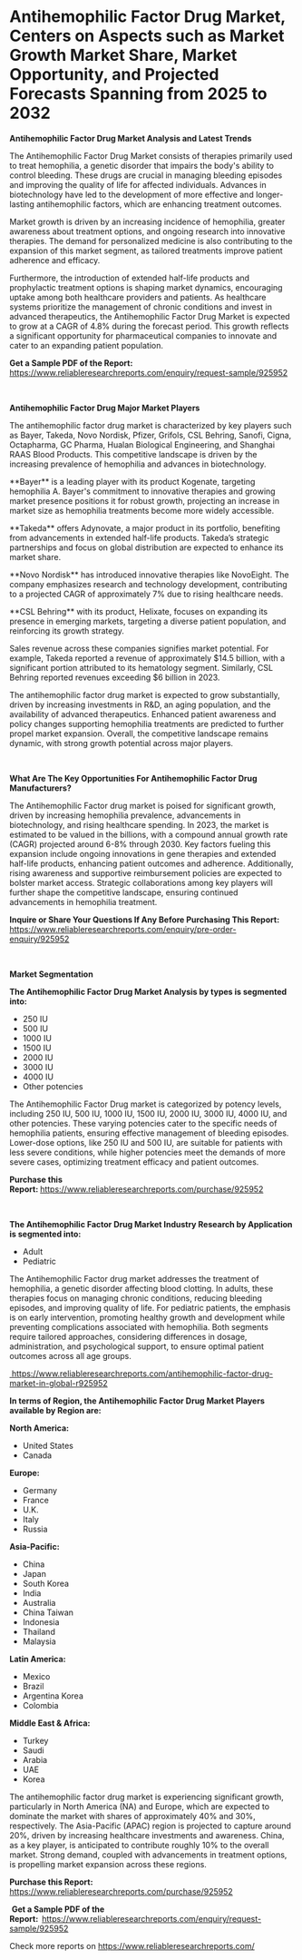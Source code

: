 <p><h1>Antihemophilic Factor Drug Market, Centers on Aspects such as Market Growth Market Share, Market Opportunity, and Projected Forecasts Spanning from 2025 to 2032</h1></p><p><strong>Antihemophilic Factor Drug Market Analysis and Latest Trends</strong></p>
<p><p>The Antihemophilic Factor Drug Market consists of therapies primarily used to treat hemophilia, a genetic disorder that impairs the body's ability to control bleeding. These drugs are crucial in managing bleeding episodes and improving the quality of life for affected individuals. Advances in biotechnology have led to the development of more effective and longer-lasting antihemophilic factors, which are enhancing treatment outcomes.</p><p>Market growth is driven by an increasing incidence of hemophilia, greater awareness about treatment options, and ongoing research into innovative therapies. The demand for personalized medicine is also contributing to the expansion of this market segment, as tailored treatments improve patient adherence and efficacy. </p><p>Furthermore, the introduction of extended half-life products and prophylactic treatment options is shaping market dynamics, encouraging uptake among both healthcare providers and patients. As healthcare systems prioritize the management of chronic conditions and invest in advanced therapeutics, the Antihemophilic Factor Drug Market is expected to grow at a CAGR of 4.8% during the forecast period. This growth reflects a significant opportunity for pharmaceutical companies to innovate and cater to an expanding patient population.</p></p>
<p><strong>Get a Sample PDF of the Report:&nbsp;</strong> <a href="https://www.reliableresearchreports.com/enquiry/request-sample/925952?utm_campaign=2797&utm_medium=2&utm_source=Github&utm_content=ia&utm_term=24032025&utm_id=antihemophilic-factor-drug">https://www.reliableresearchreports.com/enquiry/request-sample/925952</a></p>
<p>&nbsp;</p>
<p><strong>Antihemophilic Factor Drug Major Market Players</strong></p>
<p><p>The antihemophilic factor drug market is characterized by key players such as Bayer, Takeda, Novo Nordisk, Pfizer, Grifols, CSL Behring, Sanofi, Cigna, Octapharma, GC Pharma, Hualan Biological Engineering, and Shanghai RAAS Blood Products. This competitive landscape is driven by the increasing prevalence of hemophilia and advances in biotechnology.</p><p>**Bayer** is a leading player with its product Kogenate, targeting hemophilia A. Bayer's commitment to innovative therapies and growing market presence positions it for robust growth, projecting an increase in market size as hemophilia treatments become more widely accessible.</p><p>**Takeda** offers Adynovate, a major product in its portfolio, benefiting from advancements in extended half-life products. Takeda’s strategic partnerships and focus on global distribution are expected to enhance its market share.</p><p>**Novo Nordisk** has introduced innovative therapies like NovoEight. The company emphasizes research and technology development, contributing to a projected CAGR of approximately 7% due to rising healthcare needs.</p><p>**CSL Behring** with its product, Helixate, focuses on expanding its presence in emerging markets, targeting a diverse patient population, and reinforcing its growth strategy. </p><p>Sales revenue across these companies signifies market potential. For example, Takeda reported a revenue of approximately $14.5 billion, with a significant portion attributed to its hematology segment. Similarly, CSL Behring reported revenues exceeding $6 billion in 2023. </p><p>The antihemophilic factor drug market is expected to grow substantially, driven by increasing investments in R&D, an aging population, and the availability of advanced therapeutics. Enhanced patient awareness and policy changes supporting hemophilia treatments are predicted to further propel market expansion. Overall, the competitive landscape remains dynamic, with strong growth potential across major players.</p></p>
<p>&nbsp;</p>
<p><strong>What Are The Key Opportunities For Antihemophilic Factor Drug Manufacturers?</strong></p>
<p><p>The Antihemophilic Factor drug market is poised for significant growth, driven by increasing hemophilia prevalence, advancements in biotechnology, and rising healthcare spending. In 2023, the market is estimated to be valued in the billions, with a compound annual growth rate (CAGR) projected around 6-8% through 2030. Key factors fueling this expansion include ongoing innovations in gene therapies and extended half-life products, enhancing patient outcomes and adherence. Additionally, rising awareness and supportive reimbursement policies are expected to bolster market access. Strategic collaborations among key players will further shape the competitive landscape, ensuring continued advancements in hemophilia treatment.</p></p>
<p><strong>Inquire or Share Your Questions If Any Before Purchasing This Report:</strong> <a href="https://www.reliableresearchreports.com/enquiry/pre-order-enquiry/925952?utm_campaign=2797&utm_medium=2&utm_source=Github&utm_content=ia&utm_term=24032025&utm_id=antihemophilic-factor-drug">https://www.reliableresearchreports.com/enquiry/pre-order-enquiry/925952</a></p>
<p>&nbsp;</p>
<p><strong>Market Segmentation</strong></p>
<p><strong>The Antihemophilic Factor Drug Market Analysis by types is segmented into:</strong></p>
<p><ul><li>250 IU</li><li>500 IU</li><li>1000 IU</li><li>1500 IU</li><li>2000 IU</li><li>3000 IU</li><li>4000 IU</li><li>Other potencies</li></ul></p>
<p><p>The Antihemophilic Factor Drug market is categorized by potency levels, including 250 IU, 500 IU, 1000 IU, 1500 IU, 2000 IU, 3000 IU, 4000 IU, and other potencies. These varying potencies cater to the specific needs of hemophilia patients, ensuring effective management of bleeding episodes. Lower-dose options, like 250 IU and 500 IU, are suitable for patients with less severe conditions, while higher potencies meet the demands of more severe cases, optimizing treatment efficacy and patient outcomes.</p></p>
<p><strong>Purchase this Report:&nbsp;</strong><a href="https://www.reliableresearchreports.com/purchase/925952?utm_campaign=2797&utm_medium=2&utm_source=Github&utm_content=ia&utm_term=24032025&utm_id=antihemophilic-factor-drug">https://www.reliableresearchreports.com/purchase/925952</a></p>
<p>&nbsp;</p>
<p><strong>The Antihemophilic Factor Drug Market Industry Research by Application is segmented into:</strong></p>
<p><ul><li>Adult</li><li>Pediatric</li></ul></p>
<p><p>The Antihemophilic Factor drug market addresses the treatment of hemophilia, a genetic disorder affecting blood clotting. In adults, these therapies focus on managing chronic conditions, reducing bleeding episodes, and improving quality of life. For pediatric patients, the emphasis is on early intervention, promoting healthy growth and development while preventing complications associated with hemophilia. Both segments require tailored approaches, considering differences in dosage, administration, and psychological support, to ensure optimal patient outcomes across all age groups.</p></p>
<p><a href="https://www.reliableresearchreports.com/antihemophilic-factor-drug-market-in-global-r925952?utm_campaign=2797&utm_medium=2&utm_source=Github&utm_content=ia&utm_term=24032025&utm_id=antihemophilic-factor-drug">&nbsp;https://www.reliableresearchreports.com/antihemophilic-factor-drug-market-in-global-r925952</a></p>
<p><strong>In terms of Region, the Antihemophilic Factor Drug Market Players available by Region are:</strong></p>
<p>
    <p> <strong> North America: </strong>
        <ul>
            <li>United States</li>
            <li>Canada</li>
        </ul>
        </p> 
    <p> <strong> Europe: </strong>
        <ul>
            <li>Germany</li>
            <li>France</li>
            <li>U.K.</li>
            <li>Italy</li>
            <li>Russia</li>
        </ul>
        </p> 
    <p> <strong> Asia-Pacific: </strong>
        <ul>
            <li>China</li>
            <li>Japan</li>
            <li>South Korea</li>
            <li>India</li>
            <li>Australia</li>
            <li>China Taiwan</li>
            <li>Indonesia</li>
            <li>Thailand</li>
            <li>Malaysia</li>
        </ul>
        </p> 
    <p> <strong> Latin America: </strong>
        <ul>
            <li>Mexico</li>
            <li>Brazil</li>
            <li>Argentina Korea</li>
            <li>Colombia</li>
        </ul>
        </p> 
    <p> <strong> Middle East & Africa: </strong>
        <ul>
            <li>Turkey</li>
            <li>Saudi</li>
            <li>Arabia</li>
            <li>UAE</li>
            <li>Korea</li>
        </ul>
    </p>
    </p>
<p><p>The antihemophilic factor drug market is experiencing significant growth, particularly in North America (NA) and Europe, which are expected to dominate the market with shares of approximately 40% and 30%, respectively. The Asia-Pacific (APAC) region is projected to capture around 20%, driven by increasing healthcare investments and awareness. China, as a key player, is anticipated to contribute roughly 10% to the overall market. Strong demand, coupled with advancements in treatment options, is propelling market expansion across these regions.</p></p>
<p><strong>Purchase this Report: </strong><a href="https://www.reliableresearchreports.com/purchase/925952?utm_campaign=2797&utm_medium=2&utm_source=Github&utm_content=ia&utm_term=24032025&utm_id=antihemophilic-factor-drug">https://www.reliableresearchreports.com/purchase/925952</a></p>
<p>&nbsp;<strong>Get a Sample PDF of the Report:&nbsp;&nbsp;</strong><a href="https://www.reliableresearchreports.com/enquiry/request-sample/925952?utm_campaign=2797&utm_medium=2&utm_source=Github&utm_content=ia&utm_term=24032025&utm_id=antihemophilic-factor-drug">https://www.reliableresearchreports.com/enquiry/request-sample/925952</a></p>
<p><strong></strong></p>
<p>Check more reports on <a href="https://www.reliableresearchreports.com/?utm_campaign=2797&utm_medium=2&utm_source=Github&utm_content=ia&utm_term=24032025&utm_id=antihemophilic-factor-drug">https://www.reliableresearchreports.com/</a></p>